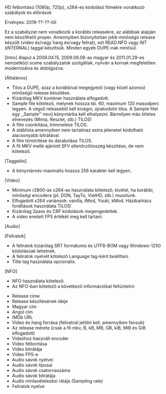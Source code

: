 HD felbontású (1080p, 720p), x264-es kódolású filmekre vonatkozó szabályok és előírások

Érvényes: 2019-??-??-től

Ez a szabályzat nem vonatkozik a korábbi releasekre, az alábbiak alapján nem készithető proper. Amennyiben bizonyítottan jobb minőségű release készült (video és/vagy hang és/vagy felirat), ezt READ.NFO vagy iNT (iNTERNAL) taggal készítsük. Minden egyéb DUPE-nak minősül.

[Intro]
  Alapul a 2009.04.15, 2009.06.08-as magyar és 2011.01.29-es nemzetközi scene szabályzatok szolgáltak, nyilván a kornak megfelelően modernizálva és átdolgozva.

[Általános]
 - Tilos a DUPE, azaz a korábbival megegyező (vagy közel azonos) minőségű release készítése.
 - Kizárólag MKV konténer használata elfogadott.
 - Sample file kötelező, melynek hossza kb. 60, maximum 120 masodperc legyen. A végső releaseből kell kivágni, újrakodolni tilos. A Sample filet egy ,,Sample'' nevű könyvtárba kell elhelyezni. Bármilyen más ötletes elnevezés (Minta, Reszlet, stb.) TILOS!
 - A film csonkítása, trimmelése TILOS.
 - A stáblista amennyiben nem tartalmaz extra jelenetet kódolható alacsonyabb bitrátával.
 - A film tömörítése és darabolása TILOS.
 - A fő MKV mellé ajánlott SFV ellenőrzőösszeg készítése, de nem kötelező.

[Taggelés]
 - A könyvtárnév maximális hossza 256 karakter kell legyen.

[Video]
 - Minimum r2800-as x264-as használata kötelező; kivétel, ha korábbi, minőségi encodera (pl. DON, TayTo, VietHD, stb.) muxolunk.
 - Elfogadott x264 variánsok: vanilla, tMod, Yuuki, kMod. Házibarkács fordítások használata TILOS!
 - Kizárólag 2pass és CRF kódolások megengedettek.
 - A video eredeti FPS értékét meg kell tartani.

[Audio]

[Feliratok]
 - A feliratok kizárólag SRT formátumú és UTF8-BOM vagy Windows-1250 kódolásúak lehetnek.
 - A feliratok nyelvét kötelező Language tag-ként beállítani.
 - Title tag használata opcionális.

[NFO]
 - NFO használata kötelező.
 - Az NFO-ban kötelező a következő információkat feltüntetni:
  * Release címe
  * Release készítésének ideje
  * Magyar cím
  * Angol cím
  * iMDb URL
  * Video és hang forrása (feliratnál jelölni kell, amennyiben fansub)
  * Az release mérete (csak a fő mkv, B, kB, MB, GB, kiB, MiB és GiB elfogadott)
  * Videóhoz használt encoder
  * Video felbontása
  * Video bitrátája
  * Video FPS-e
  * Audio sávok nyelvei
  * Audio sávok típusai
  * Audio sávok csatornaszáma
  * Audio sávok bitrátája
  * Audio mintavételezési rátája (Sampling rate)
  * Feliratok nyelve
